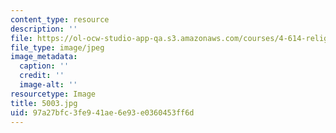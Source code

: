 ```yaml
---
content_type: resource
description: ''
file: https://ol-ocw-studio-app-qa.s3.amazonaws.com/courses/4-614-religious-architecture-and-islamic-cultures-fall-2002/97a27bfc3fe941ae6e93e0360453ff6d_5003.jpg
file_type: image/jpeg
image_metadata:
  caption: ''
  credit: ''
  image-alt: ''
resourcetype: Image
title: 5003.jpg
uid: 97a27bfc-3fe9-41ae-6e93-e0360453ff6d
---
```

